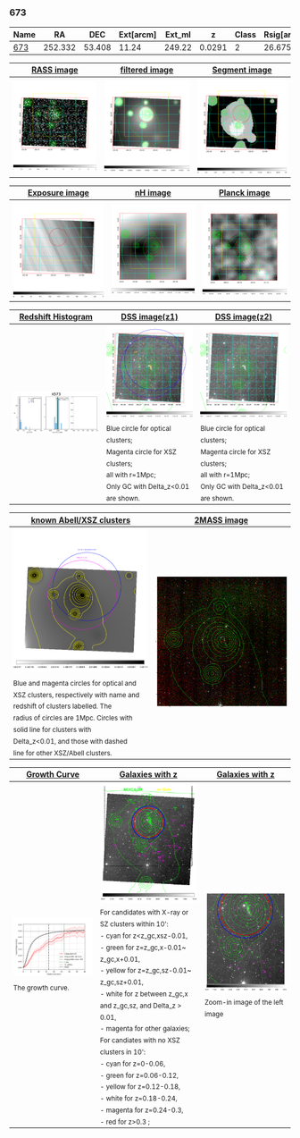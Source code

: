 <div STYLE="page-break-after: always;"></div>

### 673

|Name          |RA          |DEC      | Ext[arcm] | Ext_ml | z    | Class| Rsig[arcmin] | CRsig[c/s] | CR500[c/s] | R500[Mpc] |L500[erg/s]|F500[erg/s/cm^2]| M500[Msun]|Tx[keV]|beta|GC(XSZ,Delta_z<0.01)| GC(OPT,Delta_z<0.01)|GC|alias|
|--------------|------------|------------|---|---|-----------|--------|------|------|----|----|----|----|----|----|----|----|----|----|---|
|[673](script/673.md)     | 252.332       | 53.408       | 11.24    | 249.22   | 0.0291 | 2   | 26.675 |0.297 |0.279 |0.583 |8.526e+42 |4.389e-12 |5.808e+13 |1.545 |0.516 |MCXC, |-, |MCXC, |k573|

|[RASS image](../image/673/673_img.pdf)|[filtered image](../image/673/673_fil.pdf)|[Segment image](../image/673/673_seg.pdf)|
|-------------------|--------------------|-------------------|
| <img src="../image/673/673_img.png" width="300">  | <img src="../image/673/673_fil.png" width="300">   | <img src="../image/673/673_seg.png" width="300">  |

|[Exposure image](../image/673/673_mex.pdf)| [nH image](../image/673/673_nh.pdf)| [Planck image](../image/673/673_p.pdf)|
|-------------------|--------------------|-------------------|
|<img src="../image/673/673_mex.png" width="300">   | <img src="../image/673/673_nh.png" width="300">    | <img src="../image/673/673_p.png" width="300"> |

|[Redshift Histogram](../image/673/673_zg.pdf) | [DSS image(z1)](../image/673/673_dss_z1.pdf)      |  [DSS image(z2)](../image/673/673_dss_z2.pdf)    |
|-------------------|--------------------|-------------------|
|<img src="../image/673/673_zg.png" width="300"> |<img src="../image/673/673_dss_z1.png" width="300"> <sub><br>Blue circle for optical clusters; <br>Magenta circle for XSZ clusters; <br>all with r=1Mpc; <br>Only GC with Delta_z<0.01 are shown. </sub>| <img src="../image/673/673_dss_z2.png" width="300"><sub><br>Blue circle for optical clusters; <br>Magenta circle for XSZ clusters; <br>all with r=1Mpc; <br>Only GC with Delta_z<0.01 are shown. </sub> |

|[known Abell/XSZ clusters](../image/673/673_m.pdf) | [2MASS image](../image/673/673_2mass.pdf)      |
|-------------------|-------------------|
|<img src=../image/673/673_m.png width="300"> <sub><br>Blue and magenta circles for optical and <br>XSZ clusters, respectively with name and <br>redshift of clusters labelled. The <br>radius of circles are 1Mpc. Circles with <br>solid line for clusters with <br>Delta_z<0.01, and those with dashed <br>line for other XSZ/Abell clusters.        </sub>|<img src="../image/673/673_2mass.png" width="300">  |

|[Growth Curve](../image/673/673_gca_all.png) |[Galaxies with z](../image/673/673_opt_ned.pdf) |[Galaxies with z](../image/673/673_opt_ned_zoom.pdf) |
|-------------------|-------------------|-------------------|
| <img src="../image/673/673_gca_all.png" width="300"> <sub><br>The growth curve.</sub>| <img src=../image/673/673_opt_ned.png width="300"> <br><sub> For candidates with X-ray or SZ clusters within 10': <br> - cyan for z<z_gc,xsz-0.01, <br> - green for z=z_gc,x-0.01~ z_gc,x+0.01, <br> - yellow for z=z_gc,sz-0.01~ z_gc,sz+0.01, <br> - white for z between z_gc,x and z_gc,sz, and Delta_z > 0.01, <br> - magenta for other galaxies; <br>For candiates with no XSZ clusters in 10': <br> - cyan for z=0-0.06, <br> - green for z=0.06-0.12, <br> - yellow for z=0.12-0.18, <br> - white for z=0.18-0.24, <br> - magenta for z=0.24-0.3, <br> - red for z>0.3 ;  </sub>|<img src=../image/673/673_opt_ned_zoom.png width="300">  <br><sub> Zoom-in image of the left image</sub>|




